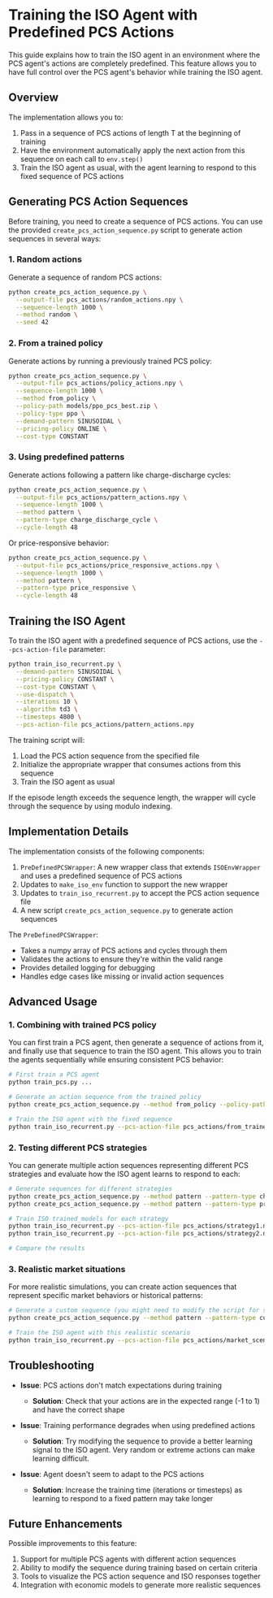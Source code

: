 # Training the ISO Agent with Predefined PCS Actions

This guide explains how to train the ISO agent in an environment where the PCS agent's actions are completely predefined. This feature allows you to have full control over the PCS agent's behavior while training the ISO agent.

## Overview

The implementation allows you to:

1. Pass in a sequence of PCS actions of length T at the beginning of training
2. Have the environment automatically apply the next action from this sequence on each call to `env.step()`
3. Train the ISO agent as usual, with the agent learning to respond to this fixed sequence of PCS actions

## Generating PCS Action Sequences

Before training, you need to create a sequence of PCS actions. You can use the provided `create_pcs_action_sequence.py` script to generate action sequences in several ways:

### 1. Random actions

Generate a sequence of random PCS actions:

```bash
python create_pcs_action_sequence.py \
  --output-file pcs_actions/random_actions.npy \
  --sequence-length 1000 \
  --method random \
  --seed 42
```

### 2. From a trained policy

Generate actions by running a previously trained PCS policy:

```bash
python create_pcs_action_sequence.py \
  --output-file pcs_actions/policy_actions.npy \
  --sequence-length 1000 \
  --method from_policy \
  --policy-path models/ppo_pcs_best.zip \
  --policy-type ppo \
  --demand-pattern SINUSOIDAL \
  --pricing-policy ONLINE \
  --cost-type CONSTANT
```

### 3. Using predefined patterns

Generate actions following a pattern like charge-discharge cycles:

```bash
python create_pcs_action_sequence.py \
  --output-file pcs_actions/pattern_actions.npy \
  --sequence-length 1000 \
  --method pattern \
  --pattern-type charge_discharge_cycle \
  --cycle-length 48
```

Or price-responsive behavior:

```bash
python create_pcs_action_sequence.py \
  --output-file pcs_actions/price_responsive_actions.npy \
  --sequence-length 1000 \
  --method pattern \
  --pattern-type price_responsive \
  --cycle-length 48
```

## Training the ISO Agent

To train the ISO agent with a predefined sequence of PCS actions, use the `--pcs-action-file` parameter:

```bash
python train_iso_recurrent.py \
  --demand-pattern SINUSOIDAL \
  --pricing-policy CONSTANT \
  --cost-type CONSTANT \
  --use-dispatch \
  --iterations 10 \
  --algorithm td3 \
  --timesteps 4800 \
  --pcs-action-file pcs_actions/pattern_actions.npy
```

The training script will:

1. Load the PCS action sequence from the specified file
2. Initialize the appropriate wrapper that consumes actions from this sequence
3. Train the ISO agent as usual

If the episode length exceeds the sequence length, the wrapper will cycle through the sequence by using modulo indexing.

## Implementation Details

The implementation consists of the following components:

1. `PreDefinedPCSWrapper`: A new wrapper class that extends `ISOEnvWrapper` and uses a predefined sequence of PCS actions
2. Updates to `make_iso_env` function to support the new wrapper
3. Updates to `train_iso_recurrent.py` to accept the PCS action sequence file
4. A new script `create_pcs_action_sequence.py` to generate action sequences

The `PreDefinedPCSWrapper`:
- Takes a numpy array of PCS actions and cycles through them
- Validates the actions to ensure they're within the valid range
- Provides detailed logging for debugging
- Handles edge cases like missing or invalid action sequences

## Advanced Usage

### 1. Combining with trained PCS policy

You can first train a PCS agent, then generate a sequence of actions from it, and finally use that sequence to train the ISO agent. This allows you to train the agents sequentially while ensuring consistent PCS behavior:

```bash
# First train a PCS agent
python train_pcs.py ...

# Generate an action sequence from the trained policy
python create_pcs_action_sequence.py --method from_policy --policy-path models/pcs_best.zip ...

# Train the ISO agent with the fixed sequence
python train_iso_recurrent.py --pcs-action-file pcs_actions/from_trained_policy.npy ...
```

### 2. Testing different PCS strategies

You can generate multiple action sequences representing different PCS strategies and evaluate how the ISO agent learns to respond to each:

```bash
# Generate sequences for different strategies
python create_pcs_action_sequence.py --method pattern --pattern-type charge_discharge_cycle ...
python create_pcs_action_sequence.py --method pattern --pattern-type price_responsive ...

# Train ISO trained_models for each strategy
python train_iso_recurrent.py --pcs-action-file pcs_actions/strategy1.npy ...
python train_iso_recurrent.py --pcs-action-file pcs_actions/strategy2.npy ...

# Compare the results
```

### 3. Realistic market situations

For more realistic simulations, you can create action sequences that represent specific market behaviors or historical patterns:

```bash
# Generate a custom sequence (you might need to modify the script for specific patterns)
python create_pcs_action_sequence.py --method pattern --pattern-type custom ...

# Train the ISO agent with this realistic scenario
python train_iso_recurrent.py --pcs-action-file pcs_actions/market_scenario.npy ...
```

## Troubleshooting

- **Issue**: PCS actions don't match expectations during training
  - **Solution**: Check that your actions are in the expected range (-1 to 1) and have the correct shape

- **Issue**: Training performance degrades when using predefined actions
  - **Solution**: Try modifying the sequence to provide a better learning signal to the ISO agent. Very random or extreme actions can make learning difficult.

- **Issue**: Agent doesn't seem to adapt to the PCS actions
  - **Solution**: Increase the training time (iterations or timesteps) as learning to respond to a fixed pattern may take longer

## Future Enhancements

Possible improvements to this feature:

1. Support for multiple PCS agents with different action sequences
2. Ability to modify the sequence during training based on certain criteria
3. Tools to visualize the PCS action sequence and ISO responses together
4. Integration with economic models to generate more realistic sequences 